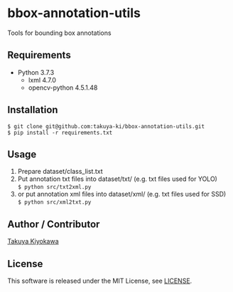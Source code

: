 # bbox-annotation-utils

Tools for bounding box annotations

## Requirements

- Python 3.7.3
  - lxml 4.7.0
  - opencv-python 4.5.1.48

## Installation

    $ git clone git@github.com:takuya-ki/bbox-annotation-utils.git  
    $ pip install -r requirements.txt

## Usage

1. Prepare dataset/class_list.txt  
2. Put annotation txt files into dataset/txt/ (e.g. txt files used for YOLO)  
    `$ python src/txt2xml.py`  
3. or put annotation xml files into dataset/xml/ (e.g. txt files used for SSD)  
    `$ python src/xml2txt.py`

## Author / Contributor

[Takuya Kiyokawa](https://takuya-ki.github.io/)

## License

This software is released under the MIT License, see [LICENSE](./LICENSE).
